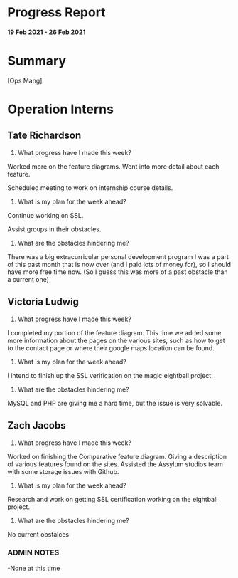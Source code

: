 # Progress Report

**19 Feb 2021 - 26 Feb 2021**

# Summary

[Ops Mang]

# Operation Interns

## Tate Richardson

1. What progress have I made this week?

Worked more on the feature diagrams.  Went into more detail about each feature.

Scheduled meeting to work on internship course details.

1. What is my plan for the week ahead?

Continue working on SSL.

Assist groups in their obstacles.

1. What are the obstacles hindering me?

There was a big extracurricular personal development program I was a part of this past month that is now over (and I paid lots of money for), so I should have more free time now.  (So I guess this was more of a past obstacle than a current one)



## Victoria Ludwig

1. What progress have I made this week?

I completed my portion of the feature diagram. This time we added some more information about the pages on the various sites, such as how to get to the contact page or where their google maps location can be found.

1. What is my plan for the week ahead?

I intend to finish up the SSL verification on the magic eightball project.

1. What are the obstacles hindering me?

MySQL and PHP are giving me a hard time, but the issue is very solvable.


## Zach Jacobs

1. What progress have I made this week?

Worked on finishing the Comparative feature diagram. Giving a description of various features found on the sites. Assisted the Assylum studios team with some storage issues with Github.

1. What is my plan for the week ahead?

Research and work on getting SSL certification working on the eightball project.

1. What are the obstacles hindering me?

No current obstalces

### ADMIN NOTES

-None at this time

